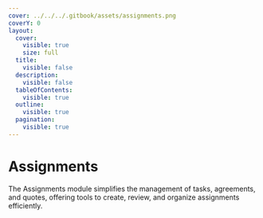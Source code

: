 ```yaml
---
cover: ../../../.gitbook/assets/assignments.png
coverY: 0
layout:
  cover:
    visible: true
    size: full
  title:
    visible: false
  description:
    visible: false
  tableOfContents:
    visible: true
  outline:
    visible: true
  pagination:
    visible: true
---
```


# Assignments

The Assignments module simplifies the management of tasks, agreements, and quotes, offering tools to create, review, and organize assignments efficiently.

